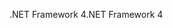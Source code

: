 <span data-ttu-id="97246-101">.NET Framework 4</span><span class="sxs-lookup"><span data-stu-id="97246-101">.NET Framework 4</span></span>